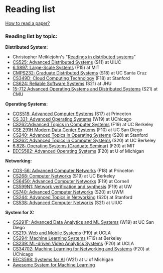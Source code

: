 # Reading list

[How to read a paper?](https://web.stanford.edu/class/ee384m/Handouts/HowtoReadPaper.pdf)

### **Reading list by topic:**

**Distributed System:**

* Christopher Meiklejohn's "[Readings in distributed systems](http://christophermeiklejohn.com/distributed/systems/2013/07/12/readings-in-distributed-systems.html)"
* [CS525: Advanced Distributed Systems](https://courses.engr.illinois.edu/cs525/sp2011/sched.htm) \(S11\) at UIUC
* [6.S897: Large-Scale Systems](https://cs.stanford.edu/~matei/courses/2015/6.S897/) \(F15\) at MIT
* [CMPS232: Graduate Distributed Systems](https://github.com/palvaro/CMPS232-Spring18/blob/master/readings.md) \(S18\) at UC Santa Cruz
* [CS349D: Cloud Computing Technology](http://web.stanford.edu/class/cs349d/) \(F18\) at Stanford
* [CS624: Reliable Software Systems](https://www.cs.jhu.edu/~huang/cs624/spring21/syllabus.html) \(S21\) at JHU
* [15-712 Advanced Operating Systems and Distributed Systems](https://www.cs.cmu.edu/~15712/index.html) \(S21\) at CMU

**Operating Systems:**

* [COS518: Advanced Computer Systems](https://www.cs.princeton.edu/courses/archive/spr17/cos518/syllabus.html) \(S17\) at Princeton
* [CS 331: Advanced Operating Systems](https://www.classes.cs.uchicago.edu/archive/2020/winter/33100-1/index.html#project) \(W19\) at UChicago
* [CS262:Advanced Topics in Computer Systems](https://people.eecs.berkeley.edu/~kubitron/cs262/index_lectures.html) \(F19\) at UC Berkeley
* [CSE 291H Modern Data Center Systems](https://cseweb.ucsd.edu/~yiying/cse291h-fall19/) \(F10\) at UC San Diego
* [CS240: Advanced Topics in Operating Systems](http://web.stanford.edu/class/cs240/) \(S20\) at Stanford
* [CS262: Advanced Topics in Computer Systems](https://bcourses.berkeley.edu/courses/1489815) \(S20\) at UC Berkeley
* [6.828: Operating Systems \(Graduate Seminar\)](https://abelay.github.io/6828seminar/index.html) \(F20\) at MIT
* [EECS582: Advanced Operating Systems](https://docs.google.com/document/d/17mxnKaPQOh4-BzaLK3jax_aQgPA1nZPTwYxPaX37UHM/edit) \(F20\) at U of Michigan

**Networking:**

* [COS-56: Advanced Computer Networks](https://www.cs.princeton.edu/courses/archive/fall18/cos561/syllabus.html) \(F18\) at Princeton
* [CS268: Computer Networks](https://people.eecs.berkeley.edu/~sylvia/cs268-2019/syllabus.html) \(S19\) at UC Berkeley
* [CS6450: Advanced Computer Networks](https://www.cs.cornell.edu/courses/cs6450/2019fa/) \(F19\) at Cornell
* [CS599N1: Network verification and synthesis](https://courses.cs.washington.edu/courses/cse599n1/19au/index.shtml) \(F19\) at UW
* [CS740: Advanced Computer Networks](http://pages.cs.wisc.edu/~akella/CS740/S20/papers.html) \(S20\) at UWM
* [CS244: Advanced Topics in Networking](http://web.stanford.edu/class/cs244/) \(S20\) at Stanford
* [CS538: Advanced Computer Networks](https://courses.engr.illinois.edu/cs538/sp2021/) \(S21\) at UIUC

**System for X:**

* [CS291F: Advanced Data Analytics and ML Systems](http://cseweb.ucsd.edu/classes/wi19/cse291-f/schedule.html) \(W19\) at UC San Diego
* [CS219: Web and Mobile Systems](http://web.cs.ucla.edu/~ravi/CS219_F19/) \(F19\) at UCLA
* [CS294: Machine Learning Systems](https://ucbrise.github.io/cs294-ai-sys-fa19/) \(F19\) at Berkeley
* [CS239: ML-driven Video Analytics Systems](http://web.cs.ucla.edu/~ravi/CS239_F20/) \(F20\) at UCLA
* [CS34702: Machine Learning for Networking and Systems](https://people.cs.uchicago.edu/~junchenj/34702-f20/) \(F20\) at UChicago
* [EECS598: Systems for AI](https://github.com/mosharaf/eecs598/tree/w21-ai) \(W21\) at U of Michigan
* [Awesome System for Machine Learning](https://github.com/HuaizhengZhang/Awesome-System-for-Machine-Learning)
